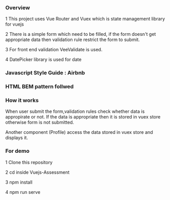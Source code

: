 ### Overview
1 This project uses Vue Router and Vuex which is state management library for vuejs

2 There is a simple form which need to be filled, if the form doesn't get appropriate data 
then validation rule restrict the form to submit.


3 For front end validation VeeValidate is used.

4 DatePicker library is used for date

### Javascript Style Guide : Airbnb
### HTML BEM pattern follwed

### How it works
When user submit the form,validation rules check whether data is appropirate or not. If the data is appropriate then it is stored in vuex store otherwise form is not submitted.

Another component (Profile) access the data stored in vuex store and displays it. 

### For demo
1 Clone this repository

2 cd inside Vuejs-Assessment

3 npm install

4 npm run serve


